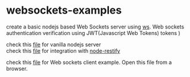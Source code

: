 # websockets-examples

create a basic nodejs based Web Sockets server using [ws](https://github.com/websockets/ws). Web sockets authentication verification using JWT(Javascript Web Tokens) tokens )

check this [file](https://github.com/balaji-balu/websockets-examples/blob/master/node_server.js) for vanilla nodejs server  
check this [file](https://github.com/balaji-balu/websockets-examples/blob/master/restify_server.js) for integration with [node-restify](https://github.com/restify/node-restify)

check this [file](https://github.com/balaji-balu/websockets-examples/blob/master/ws_client.html) for Web sockets client example. Open this file from a browser.

